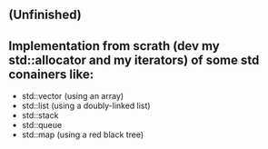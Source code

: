 ## (Unfinished)
## Implementation from scrath (dev my std::allocator and my iterators) of some std conainers like:
- std::vector (using an array)
- std::list (using a doubly-linked list)
- std::stack
- std::queue
- std::map (using a red black tree)
